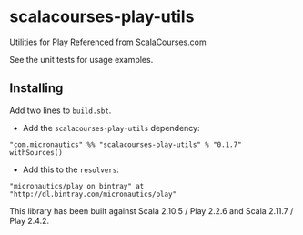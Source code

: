 # scalacourses-play-utils
Utilities for Play Referenced from ScalaCourses.com

See the unit tests for usage examples.

## Installing ##

Add two lines to `build.sbt`.

 * Add the `scalacourses-play-utils` dependency:
````
"com.micronautics" %% "scalacourses-play-utils" % "0.1.7" withSources()
````

 * Add this to the `resolvers`:
````
"micronautics/play on bintray" at "http://dl.bintray.com/micronautics/play"
````

This library has been built against Scala 2.10.5 / Play 2.2.6 and Scala 2.11.7 / Play 2.4.2.
